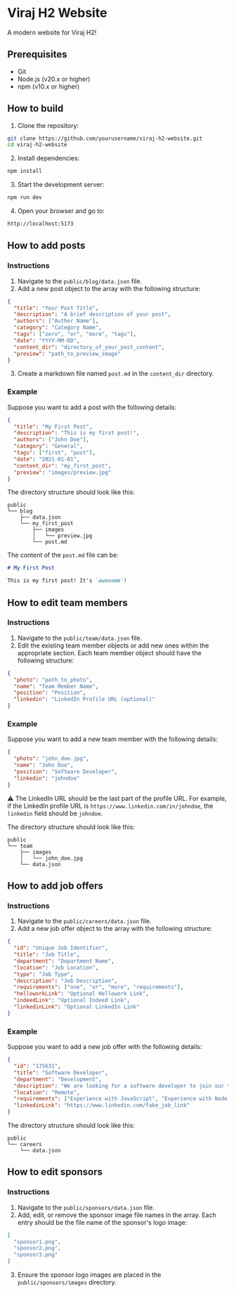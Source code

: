 # Viraj H2 Website

A modern website for Viraj H2!

## Prerequisites

- Git
- Node.js (v20.x or higher)
- npm (v10.x or higher)

## How to build

1. Clone the repository:
```bash
git clone https://github.com/yourusername/viraj-h2-website.git
cd viraj-h2-website
```

2. Install dependencies:
```bash
npm install
```

3. Start the development server:
```bash
npm run dev
```

4. Open your browser and go to:
```bash
http://localhost:5173
```

## How to add posts
### Instructions

1. Navigate to the `public/blog/data.json` file.
2. Add a new post object to the array with the following structure:
```json
{
  "title": "Your Post Title",
  "description": "A brief description of your post",
  "authors": ["Author Name"],
  "category": "Category Name",
  "tags": ["zero", "or", "more", "tags"],
  "date": "YYYY-MM-DD",
  "content_dir": "directory_of_your_post_content",
  "preview": "path_to_preview_image"
}
```
3. Create a markdown file named `post.md` in the `content_dir` directory.

### Example

Suppose you want to add a post with the following details:

```json
{
  "title": "My First Post",
  "description": "This is my first post!",
  "authors": ["John Doe"],
  "category": "General",
  "tags": ["first", "post"],
  "date": "2021-01-01",
  "content_dir": "my_first_post",
  "preview": "images/preview.jpg"
}
```

The directory structure should look like this:
```
public
└── blog
    ├── data.json
    └── my_first_post
        ├── images
        │   └── preview.jpg
        └── post.md
```

The content of the `post.md` file can be:
```markdown
# My First Post

This is my first post! It's `awesome`!
```

## How to edit team members
### Instructions

1. Navigate to the `public/team/data.json` file.
2. Edit the existing team member objects or add new ones within the appropriate section. Each team member object should have the following structure:
```json
{
  "photo": "path_to_photo",
  "name": "Team Member Name",
  "position": "Position",
  "linkedin": "LinkedIn Profile URL (optional)"
}
```

### Example

Suppose you want to add a new team member with the following details:

```json
{
  "photo": "john_doe.jpg",
  "name": "John Doe",
  "position": "Software Developer",
  "linkedin": "johndoe"
}
```

⚠️ The LinkedIn URL should be the last part of the profile URL. For example, if the LinkedIn profile URL is `https://www.linkedin.com/in/johndoe`, the `linkedin` field should be `johndoe`.

The directory structure should look like this:
```
public
└── team
    ├── images
    │   └── john_doe.jpg
    └── data.json
```

## How to add job offers
### Instructions

1. Navigate to the `public/careers/data.json` file.
2. Add a new job offer object to the array with the following structure:
```json
{
  "id": "Unique Job Identifier",
  "title": "Job Title",
  "department": "Department Name",
  "location": "Job Location",
  "type": "Job Type",
  "description": "Job Description",
  "requirements": ["one", "or", "more", "requirements"],
  "helloworkLink": "Optional Hellowork Link",
  "indeedLink": "Optional Indeed Link",
  "linkedinLink": "Optional LinkedIn Link"
}
```

### Example

Suppose you want to add a new job offer with the following details:

```json
{
  "id": "175631",
  "title": "Software Developer",
  "department": "Development",
  "description": "We are looking for a software developer to join our team!",
  "location": "Remote",
  "requirements": ["Experience with JavaScript", "Experience with Node.js"],
  "linkedinLink": "https://www.linkedin.com/fake_job_link"
}
```

The directory structure should look like this:
```
public
└── careers
    └── data.json
```

## How to edit sponsors
### Instructions

1. Navigate to the `public/sponsors/data.json` file.
2. Add, edit, or remove the sponsor image file names in the array. Each entry should be the file name of the sponsor's logo image:
```json
[
  "sponsor1.png",
  "sponsor2.png",
  "sponsor3.png"
]
```
3. Ensure the sponsor logo images are placed in the `public/sponsors/images` directory.

